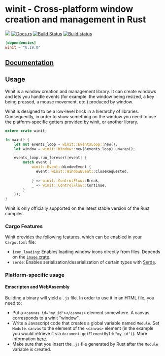 # winit - Cross-platform window creation and management in Rust

[![](http://meritbadge.herokuapp.com/winit)](https://crates.io/crates/winit)
[![Docs.rs](https://docs.rs/winit/badge.svg)](https://docs.rs/winit)
[![Build Status](https://travis-ci.org/tomaka/winit.svg?branch=master)](https://travis-ci.org/tomaka/winit)
[![Build status](https://ci.appveyor.com/api/projects/status/5h87hj0g4q2xe3j9/branch/master?svg=true)](https://ci.appveyor.com/project/tomaka/winit/branch/master)

```toml
[dependencies]
winit = "0.19.0"
```

## [Documentation](https://docs.rs/winit)

## Usage

Winit is a window creation and management library. It can create windows and lets you handle
events (for example: the window being resized, a key being pressed, a mouse movement, etc.)
produced by window.

Winit is designed to be a low-level brick in a hierarchy of libraries. Consequently, in order to
show something on the window you need to use the platform-specific getters provided by winit, or
another library.

```rust
extern crate winit;

fn main() {
    let mut events_loop = winit::EventsLoop::new();
    let window = winit::Window::new(&events_loop).unwrap();

    events_loop.run_forever(|event| {
        match event {
            winit::Event::WindowEvent {
              event: winit::WindowEvent::CloseRequested,
              ..
            } => winit::ControlFlow::Break,
            _ => winit::ControlFlow::Continue,
        }
    });
}
```

Winit is only officially supported on the latest stable version of the Rust compiler.

### Cargo Features

Winit provides the following features, which can be enabled in your `Cargo.toml` file:
* `icon_loading`: Enables loading window icons directly from files. Depends on the [`image` crate](https://crates.io/crates/image).
* `serde`: Enables serialization/deserialization of certain types with [Serde](https://crates.io/crates/serde).

### Platform-specific usage

#### Emscripten and WebAssembly

Building a binary will yield a `.js` file. In order to use it in an HTML file, you need to:

- Put a `<canvas id="my_id"></canvas>` element somewhere. A canvas corresponds to a winit "window".
- Write a Javascript code that creates a global variable named `Module`. Set `Module.canvas` to
  the element of the `<canvas>` element (in the example you would retrieve it via `document.getElementById("my_id")`).
  More information [here](https://kripken.github.io/emscripten-site/docs/api_reference/module.html).
- Make sure that you insert the `.js` file generated by Rust after the `Module` variable is created.
